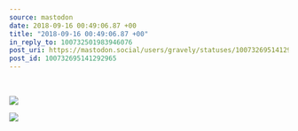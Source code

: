 ```yaml
---
source: mastodon
date: 2018-09-16 00:49:06.87 +00
title: "2018-09-16 00:49:06.87 +00"
in_reply_to: 100732501983946076
post_uri: https://mastodon.social/users/gravely/statuses/100732695141292965
post_id: 100732695141292965
---
```

​


![](/images/6369285.jpeg)

![](/images/6369286.jpeg)


